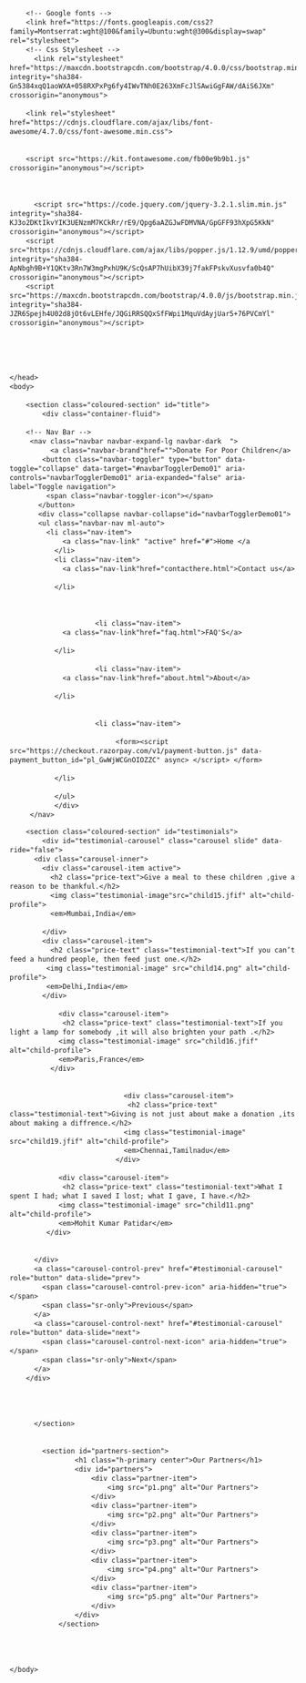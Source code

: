 <!-- Donation Website:--

I created a website based on collecting donation amount to help poor children of villages in raising up their education

Stack Used:--
Frontened->HTML,CSS,Javascript,Bootstrap etc.
Backened->Collecting Donation via Razorpay.

This website mainly focuses on collecting funds which can be easilt paid by any UPI user(PhonePe, G-Pay, Paytm) etc.
Once the money is transfered the receiver and sender both get message through gmail.

Flow of the website:--
Home  ->  Contact-Us  ->  FAQ's->  About Us  ->  Donate

This project I did as part of my web development Internship through Sparks Foundation . -->







<!DOCTYPE html>
<html lang="en" dir="ltr">
	<head>
		<meta charset="utf-8">
		<title>Donation</title>
		<meta name="viewport" content="width=device-width,initial-scale=1.0">
		<link rel="stylesheet" href="style.css">


		<!-- Google fonts -->
		<link href="https://fonts.googleapis.com/css2?family=Montserrat:wght@100&family=Ubuntu:wght@300&display=swap" rel="stylesheet">
		<!-- Css Stylesheet -->
		  <link rel="stylesheet" href="https://maxcdn.bootstrapcdn.com/bootstrap/4.0.0/css/bootstrap.min.css" integrity="sha384-Gn5384xqQ1aoWXA+058RXPxPg6fy4IWvTNh0E263XmFcJlSAwiGgFAW/dAiS6JXm" crossorigin="anonymous">
		  
		<link rel="stylesheet" href="https://cdnjs.cloudflare.com/ajax/libs/font-awesome/4.7.0/css/font-awesome.min.css">


		<script src="https://kit.fontawesome.com/fb00e9b9b1.js" crossorigin="anonymous"></script>



		  <script src="https://code.jquery.com/jquery-3.2.1.slim.min.js" integrity="sha384-KJ3o2DKtIkvYIK3UENzmM7KCkRr/rE9/Qpg6aAZGJwFDMVNA/GpGFF93hXpG5KkN" crossorigin="anonymous"></script>
		<script src="https://cdnjs.cloudflare.com/ajax/libs/popper.js/1.12.9/umd/popper.min.js" integrity="sha384-ApNbgh9B+Y1QKtv3Rn7W3mgPxhU9K/ScQsAP7hUibX39j7fakFPskvXusvfa0b4Q" crossorigin="anonymous"></script>
		<script src="https://maxcdn.bootstrapcdn.com/bootstrap/4.0.0/js/bootstrap.min.js" integrity="sha384-JZR6Spejh4U02d8jOt6vLEHfe/JQGiRRSQQxSfFWpi1MquVdAyjUar5+76PVCmYl" crossorigin="anonymous"></script>





	</head>
	<body>

		<section class="coloured-section" id="title">
		    <div class="container-fluid">

		<!-- Nav Bar -->
	     <nav class="navbar navbar-expand-lg navbar-dark  ">
	          <a class="navbar-brand"href="">Donate For Poor Children</a>
	        <button class="navbar-toggler" type="button" data-toggle="collapse" data-target="#navbarTogglerDemo01" aria-controls="navbarTogglerDemo01" aria-expanded="false" aria-label="Toggle navigation">
	         <span class="navbar-toggler-icon"></span>
	       </button>
	       <div class="collapse navbar-collapse"id="navbarTogglerDemo01">
	       <ul class="navbar-nav ml-auto">
	         <li class="nav-item">
	             <a class="nav-link" "active" href="#">Home </a
	           </li>
	           <li class="nav-item">
	             <a class="nav-link"href="contacthere.html">Contact us</a>

	           </li>



						 <li class="nav-item">
	             <a class="nav-link"href="faq.html">FAQ'S</a>

	           </li>

						 <li class="nav-item">
	             <a class="nav-link"href="about.html">About</a>

	           </li>


						 <li class="nav-item">

							  <form><script src="https://checkout.razorpay.com/v1/payment-button.js" data-payment_button_id="pl_GwWjWCGnOIOZZC" async> </script> </form>

	           </li>

	           </ul>
	           </div>
	     </nav>

</div>

</section>


		<section class="coloured-section" id="testimonials">
		    <div id="testimonial-carousel" class="carousel slide" data-ride="false">
		  <div class="carousel-inner">
		    <div class="carousel-item active">
		      <h2 class="price-text">Give a meal to these children ,give a reason to be thankful.</h2>
		      <img class="testimonial-image"src="child15.jfif" alt="child-profile">
		      <em>Mumbai,India</em>

		    </div>
		    <div class="carousel-item">
		      <h2 class="price-text" class="testimonial-text">If you can’t feed a hundred people, then feed just one.</h2>
		     <img class="testimonial-image" src="child14.png" alt="child-profile">
		     <em>Delhi,India</em>
		    </div>

				<div class="carousel-item">
			 	 <h2 class="price-text" class="testimonial-text">If you light a lamp for somebody ,it will also brighten your path .</h2>
			 	<img class="testimonial-image" src="child16.jfif" alt="child-profile">
			 	<em>Paris,France</em>
			  </div>


								<div class="carousel-item">
							 	 <h2 class="price-text" class="testimonial-text">Giving is not just about make a donation ,its about making a diffrence.</h2>
							 	<img class="testimonial-image" src="child19.jfif" alt="child-profile">
							 	<em>Chennai,Tamilnadu</em>
							  </div>

				<div class="carousel-item">
				 <h2 class="price-text" class="testimonial-text">What I spent I had; what I saved I lost; what I gave, I have.</h2>
				<img class="testimonial-image" src="child11.png" alt="child-profile">
				<em>Mohit Kumar Patidar</em>
			 </div>


		  </div>
		  <a class="carousel-control-prev" href="#testimonial-carousel" role="button" data-slide="prev">
		    <span class="carousel-control-prev-icon" aria-hidden="true"></span>
		    <span class="sr-only">Previous</span>
		  </a>
		  <a class="carousel-control-next" href="#testimonial-carousel" role="button" data-slide="next">
		    <span class="carousel-control-next-icon" aria-hidden="true"></span>
		    <span class="sr-only">Next</span>
		  </a>
		</div>




		  </section>


			<section id="partners-section">
			        <h1 class="h-primary center">Our Partners</h1>
			        <div id="partners">
			            <div class="partner-item">
			                <img src="p1.png" alt="Our Partners">
			            </div>
			            <div class="partner-item">
			                <img src="p2.png" alt="Our Partners">
			            </div>
			            <div class="partner-item">
			                <img src="p3.png" alt="Our Partners">
			            </div>
			            <div class="partner-item">
			                <img src="p4.png" alt="Our Partners">
			            </div>
			            <div class="partner-item">
			                <img src="p5.png" alt="Our Partners">
			            </div>
			        </div>
			    </section>




	</body>
</html>
